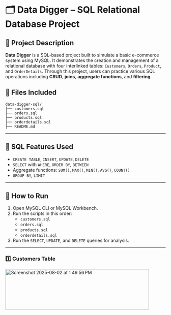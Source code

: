 # 🗂️ Data Digger – SQL Relational Database Project

## 📌 Project Description

**Data Digger** is a SQL-based project built to simulate a basic e-commerce system using MySQL. It demonstrates the creation and management of a relational database with four interlinked tables: `Customers`, `Orders`, `Product`, and `OrderDetails`. Through this project, users can practice various SQL operations including **CRUD**, **joins**, **aggregate functions**, and **filtering**.

## 📂 Files Included

```
data-digger-sql/
├── customers.sql
├── orders.sql
├── products.sql
├── orderdetails.sql
├── README.md
```

---

## 🧠 SQL Features Used

- `CREATE TABLE`, `INSERT`, `UPDATE`, `DELETE`
- `SELECT` with `WHERE`, `ORDER BY`, `BETWEEN`
- Aggregate functions: `SUM()`, `MAX()`, `MIN()`, `AVG()`, `COUNT()`
- `GROUP BY`, `LIMIT`

---

## 🚀 How to Run

1. Open MySQL CLI or MySQL Workbench.
2. Run the scripts in this order:
   - `customers.sql`
   - `orders.sql`
   - `products.sql`
   - `orderdetails.sql`
3. Run the `SELECT`, `UPDATE`, and `DELETE` queries for analysis.

---


### 1️⃣ Customers Table

<img width="451" height="128" alt="Screenshot 2025-08-02 at 1 49 56 PM" src="https://github.com/user-attachments/assets/3d25b60e-0770-44f1-aa61-9401ea487be8" />
